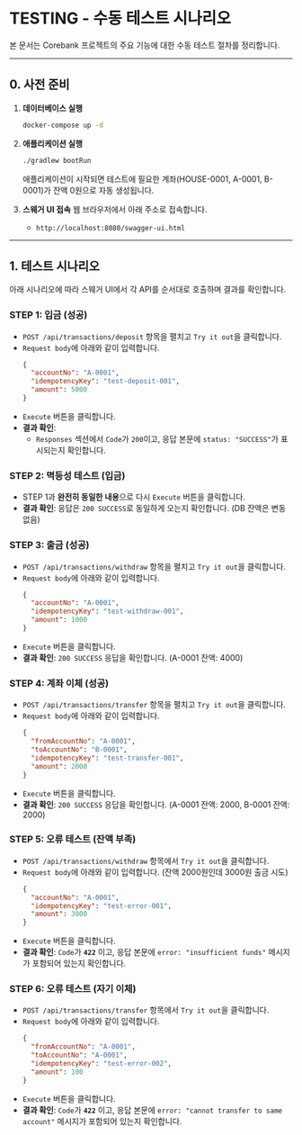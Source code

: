 # TESTING - 수동 테스트 시나리오

본 문서는 Corebank 프로젝트의 주요 기능에 대한 수동 테스트 절차를 정리합니다.

---

## 0. 사전 준비

1.  **데이터베이스 실행**
    ```bash
    docker-compose up -d
    ```
2.  **애플리케이션 실행**
    ```bash
    ./gradlew bootRun
    ```
    애플리케이션이 시작되면 테스트에 필요한 계좌(HOUSE-0001, A-0001, B-0001)가 잔액 0원으로 자동 생성됩니다.

3.  **스웨거 UI 접속**
    웹 브라우저에서 아래 주소로 접속합니다.
    - `http://localhost:8080/swagger-ui.html`

---

## 1. 테스트 시나리오

아래 시나리오에 따라 스웨거 UI에서 각 API를 순서대로 호출하며 결과를 확인합니다.

### STEP 1: 입금 (성공)

-   `POST /api/transactions/deposit` 항목을 펼치고 `Try it out`을 클릭합니다.
-   `Request body`에 아래와 같이 입력합니다.
    ```json
    {
      "accountNo": "A-0001",
      "idempotencyKey": "test-deposit-001",
      "amount": 5000
    }
    ```
-   `Execute` 버튼을 클릭합니다.
-   **결과 확인**:
     - `Responses` 섹션에서 `Code`가 `200`이고, 응답 본문에 `status: "SUCCESS"`가 표시되는지 확인합니다.

### STEP 2: 멱등성 테스트 (입금)

-   STEP 1과 **완전히 동일한 내용**으로 다시 `Execute` 버튼을 클릭합니다.
-   **결과 확인**: 응답은 `200 SUCCESS`로 동일하게 오는지 확인합니다. (DB 잔액은 변동 없음)

### STEP 3: 출금 (성공)

-   `POST /api/transactions/withdraw` 항목을 펼치고 `Try it out`을 클릭합니다.
-   `Request body`에 아래와 같이 입력합니다.
    ```json
    {
      "accountNo": "A-0001",
      "idempotencyKey": "test-withdraw-001",
      "amount": 1000
    }
    ```
-   `Execute` 버튼을 클릭합니다.
-   **결과 확인**: `200 SUCCESS` 응답을 확인합니다. (A-0001 잔액: 4000)

### STEP 4: 계좌 이체 (성공)

-   `POST /api/transactions/transfer` 항목을 펼치고 `Try it out`을 클릭합니다.
-   `Request body`에 아래와 같이 입력합니다.
    ```json
    {
      "fromAccountNo": "A-0001",
      "toAccountNo": "B-0001",
      "idempotencyKey": "test-transfer-001",
      "amount": 2000
    }
    ```
-   `Execute` 버튼을 클릭합니다.
-   **결과 확인**: `200 SUCCESS` 응답을 확인합니다. (A-0001 잔액: 2000, B-0001 잔액: 2000)

### STEP 5: 오류 테스트 (잔액 부족)

-   `POST /api/transactions/withdraw` 항목에서 `Try it out`을 클릭합니다.
-   `Request body`에 아래와 같이 입력합니다. (잔액 2000원인데 3000원 출금 시도)
    ```json
    {
      "accountNo": "A-0001",
      "idempotencyKey": "test-error-001",
      "amount": 3000
    }
    ```
-   `Execute` 버튼을 클릭합니다.
-   **결과 확인**: `Code`가 **`422`** 이고, 응답 본문에 `error: "insufficient funds"` 메시지가 포함되어 있는지 확인합니다.

### STEP 6: 오류 테스트 (자기 이체)

-   `POST /api/transactions/transfer` 항목에서 `Try it out`을 클릭합니다.
-   `Request body`에 아래와 같이 입력합니다.
    ```json
    {
      "fromAccountNo": "A-0001",
      "toAccountNo": "A-0001",
      "idempotencyKey": "test-error-002",
      "amount": 100
    }
    ```
-   `Execute` 버튼을 클릭합니다.
-   **결과 확인**: `Code`가 **`422`** 이고, 응답 본문에 `error: "cannot transfer to same account"` 메시지가 포함되어 있는지 확인합니다.
